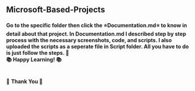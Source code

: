 ## Microsoft-Based-Projects
#### Go to the specific folder then click the :star:Documentation.md:star:&nbsp;to know in detail about that project. In Documentation.md I described step by step process with the necessary screenshots, code, and scripts. I also uploaded the scripts as a seperate file in Script folder. All you have to do is just follow the steps. 🙂 <br> :books: Happy Learning! :books:
<br>:diamond_shape_with_a_dot_inside: <b>Thank You<b> :diamond_shape_with_a_dot_inside:
